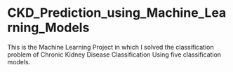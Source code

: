 # CKD_Prediction_using_Machine_Learning_Models
This is the Machine Learning Project in which I solved the classification problem of Chronic Kidney Disease Classification Using five classification models.
